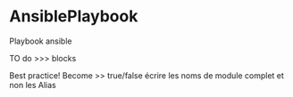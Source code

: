 # AnsiblePlaybook
Playbook ansible 

TO do >>>  blocks  

Best practice!
Become >> true/false
écrire les noms de module complet et non les Alias
